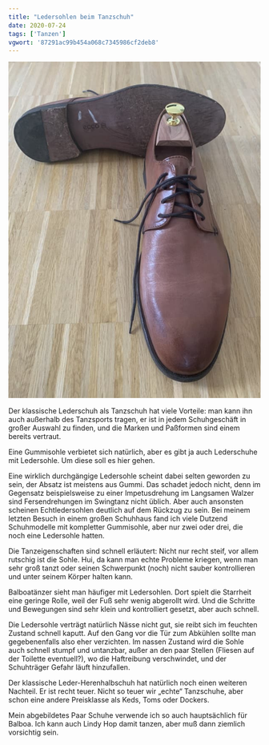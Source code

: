 ```yaml
---
title: "Ledersohlen beim Tanzschuh"
date: 2020-07-24
tags: ['Tanzen']
vgwort: '87291ac99b454a068c7345986cf2deb8'
---
```

![](IMG_6184.jpg)

Der klassische Lederschuh als Tanzschuh hat viele Vorteile: man kann ihn auch außerhalb des Tanzsports tragen, er ist in jedem Schuhgeschäft in großer Auswahl zu finden, und die Marken und Paßformen sind einem bereits vertraut.

Eine Gummisohle verbietet sich natürlich, aber es gibt ja auch Lederschuhe mit Ledersohle. Um diese soll es hier gehen.

Eine wirklich durchgängige Ledersohle scheint dabei selten geworden zu sein, der Absatz ist meistens aus Gummi. Das schadet jedoch nicht, denn im Gegensatz beispielsweise zu einer Impetusdrehung im Langsamen Walzer sind Fersendrehungen im Swingtanz nicht üblich. Aber auch ansonsten scheinen Echtledersohlen deutlich auf dem Rückzug zu sein. Bei meinem letzten Besuch in einem großen Schuhhaus fand ich viele Dutzend Schuhmodelle mit kompletter Gummisohle, aber nur zwei oder drei, die noch eine Ledersohle hatten.

Die Tanzeigenschaften sind schnell erläutert: Nicht nur recht steif, vor allem rutschig ist die Sohle. Hui, da kann man echte Probleme kriegen, wenn man sehr groß tanzt oder seinen Schwerpunkt (noch) nicht sauber kontrollieren und unter seinem Körper halten kann.

Balboatänzer sieht man häufiger mit Ledersohlen. Dort spielt die Starrheit eine geringe Rolle, weil der Fuß sehr wenig abgerollt wird. Und die Schritte und Bewegungen sind sehr klein und kontrolliert gesetzt, aber auch schnell.

Die Ledersohle verträgt natürlich Nässe nicht gut, sie reibt sich im feuchten Zustand schnell kaputt. Auf den Gang vor die Tür zum Abkühlen sollte man gegebenenfalls also eher verzichten. Im nassen Zustand wird die Sohle auch schnell stumpf und untanzbar, außer an den paar Stellen (Fliesen auf der Toilette eventuell?), wo die Haftreibung verschwindet, und der Schuhträger Gefahr läuft hinzufallen.

Der klassische Leder-Herenhalbschuh hat natürlich noch einen weiteren Nachteil. Er ist recht teuer. Nicht so teuer wir „echte“ Tanzschuhe, aber schon eine andere Preisklasse als Keds, Toms oder Dockers.

Mein abgebildetes Paar Schuhe verwende ich so auch hauptsächlich für Balboa. Ich kann auch Lindy Hop damit tanzen, aber muß dann ziemlich vorsichtig sein.
